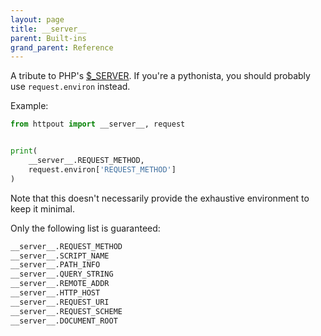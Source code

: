```yaml
---
layout: page
title: __server__
parent: Built-ins
grand_parent: Reference
---
```


A tribute to PHP's [$_SERVER](https://www.php.net/manual/en/reserved.variables.server.php). If you're a pythonista, you should probably use `request.environ` instead.

Example:
```python
from httpout import __server__, request


print(
    __server__.REQUEST_METHOD,
    request.environ['REQUEST_METHOD']
)
```

Note that this doesn't necessarily provide the exhaustive environment to keep it minimal.

Only the following list is guaranteed:
```python
__server__.REQUEST_METHOD
__server__.SCRIPT_NAME
__server__.PATH_INFO
__server__.QUERY_STRING
__server__.REMOTE_ADDR
__server__.HTTP_HOST
__server__.REQUEST_URI
__server__.REQUEST_SCHEME
__server__.DOCUMENT_ROOT
```

